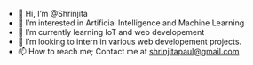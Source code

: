 - 👋 Hi, I’m @Shrinjita
- 👀 I’m interested in Artificial Intelligence and Machine Learning
- 🌱 I’m currently learning IoT and web developement
- 💞️ I’m looking to intern in various web developement projects.
- 📫 How to reach me; Contact me at shrinjitapaul@gmail.com

<!---
Shrinjita/Shrinjita is a ✨ special ✨ repository because its `README.md` (this file) appears on your GitHub profile.
You can click the Preview link to take a look at your changes.
--->
